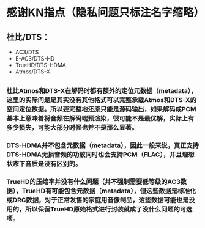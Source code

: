 # 感谢KN指点（隐私问题只标注名字缩略）
## 杜比/DTS：
* AC3/DTS
* E-AC3/DTS-HD
* TrueHD/DTS-HDMA
* Atmos/DTS-X
## 
### 杜比Atmos和DTS-X在解码时都有额外的定位元数据（metadata），这里的实际问题是其实没有其他格式可以完整承载Atmos和DTS-X的空间定位数据。所以要完整地还原只能是源码输出，如果解码成PCM基本上意味着将音频在解码端预渲染，很可能不是最优解，实际上有多少损失，可能大部分时候也并不是那么显著。
### DTS-HDMA并不包含元数据（metadata），因此一般来说，真正支持DTS-HDMA无损音频的功放同时也会支持PCM（FLAC），并且理想状态下音质是没有区别的。
### TrueHD的压缩率并没有什么问题（并不强制需要低等级的AC3数据），TrueHD有可能包含元数据（metadata），但这些数据是标准化或DRC数据，对于正常发售的家庭用音像制品，这些数据可能也是没用的，所以保留TrueHD原始格式进行封装就成了没什么问题的可选项。
